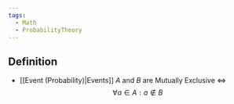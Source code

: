 ```yaml
---
tags:
  - Math
  - ProbabilityTheory
---
```

## Definition
- [[Event (Probability)|Events]] $A$ and $B$ are Mutually Exclusive $\iff$ $$\forall a\in A: a\not\in B$$